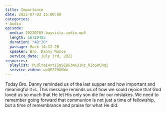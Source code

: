 ```yaml
---
title: Importance
date: 2022-07-03 15:00:00
categories:
- Audio
episode:
  media: 20220703-bayvista-audio.mp3
  length: 16729485
  duration: "48:28"
  passage: Mark 14:12-26
  speaker: Bro. Danny Nance
  service_date: July 3rd, 2022
resources:
  playlist: PLdltai4xtI5g5EBG3AK31Rz_hIoSKCNqi
  service_video: wxQ627HUKWo
---
```

Today Bro. Danny reminded us of the last supper and how important and meaningful it is. This message reminds us of how we sould rejoice that God loved us so much that He let His only son die for our mistakes. We need to remember going forward that communion is not just a time of fellowship, but a time of remembrance and praise for what He did.